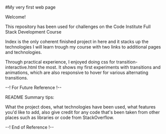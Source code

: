 #My very first web page

Welcome!

This repository has been used for challenges on the Code Institute Full Stack Development Course

Index is the only coherent finished project in here and it stacks up the technologies I will learn trough my course with two links to additional pages and technologies.

Through practical experience, I enjoyed doing css for transition-interactive.html the most. It shows my first experiments with transitions and animations, which are also responsive to hover for various alternating transitions.

--! For Future Reference !--

README Summary tips:

What the project does,
what technologies have been used,
what features you'd like to add,
also give credit for any code that's been taken from other places such as libraries or code from StackOverflow.

--! End of Reference !--
